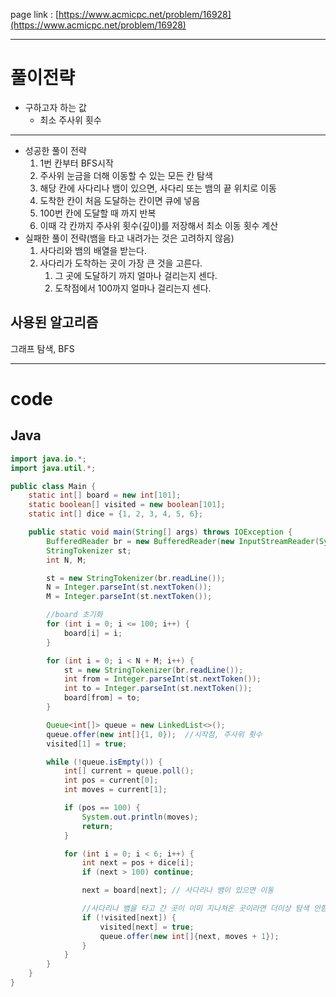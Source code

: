 page link : [https://www.acmicpc.net/problem/16928](https://www.acmicpc.net/problem/16928)

---

# 풀이전략
- 구하고자 하는 값
    - 최소 주사위 횟수

---

- 성공한 풀이 전략
    1. 1번 칸부터 BFS시작
    2. 주사위 눈금을 더해 이동할 수 있는 모든 칸 탐색
    3. 해당 칸에 사다리나 뱀이 있으면, 사다리 또는 뱀의 끝 위치로 이동
    4. 도착한 칸이 처음 도달하는 칸이면 큐에 넣음
    5. 100번 칸에 도달할 때 까지 반복
    6. 이때 각 칸까지 주사위 횟수(깊이)를 저장해서 최소 이동 횟수 계산
- 실패한 풀이 전략(뱀을 타고 내려가는 것은 고려하지 않음)
    1. 사다리와 뱀의 배열을 받는다.
    2. 사다리가 도착하는 곳이 가장 큰 것을 고른다.
        1. 그 곳에 도달하기 까지 얼마나 걸리는지 센다.
        2. 도착점에서 100까지 얼마나 걸리는지 센다.

## 사용된 알고리즘
그래프 탐색, BFS

---

# code

## Java

```java
import java.io.*;
import java.util.*;

public class Main {
    static int[] board = new int[101];
    static boolean[] visited = new boolean[101];
    static int[] dice = {1, 2, 3, 4, 5, 6};

    public static void main(String[] args) throws IOException {
        BufferedReader br = new BufferedReader(new InputStreamReader(System.in));
        StringTokenizer st;
        int N, M;

        st = new StringTokenizer(br.readLine());
        N = Integer.parseInt(st.nextToken());
        M = Integer.parseInt(st.nextToken());

        //board 초기화
        for (int i = 0; i <= 100; i++) {
            board[i] = i;
        }

        for (int i = 0; i < N + M; i++) {
            st = new StringTokenizer(br.readLine());
            int from = Integer.parseInt(st.nextToken());
            int to = Integer.parseInt(st.nextToken());
            board[from] = to;
        }

        Queue<int[]> queue = new LinkedList<>();
        queue.offer(new int[]{1, 0});  //시작점, 주사위 횟수
        visited[1] = true;

        while (!queue.isEmpty()) {
            int[] current = queue.poll();
            int pos = current[0];
            int moves = current[1];

            if (pos == 100) {
                System.out.println(moves);
                return;
            }

            for (int i = 0; i < 6; i++) {
                int next = pos + dice[i];
                if (next > 100) continue;

                next = board[next]; // 사다리나 뱀이 있으면 이동

                //사다리나 뱀을 타고 간 곳이 이미 지나쳐온 곳이라면 더이상 탐색 안함
                if (!visited[next]) {
                    visited[next] = true;
                    queue.offer(new int[]{next, moves + 1});
                }
            }
        }
    }
}
```
